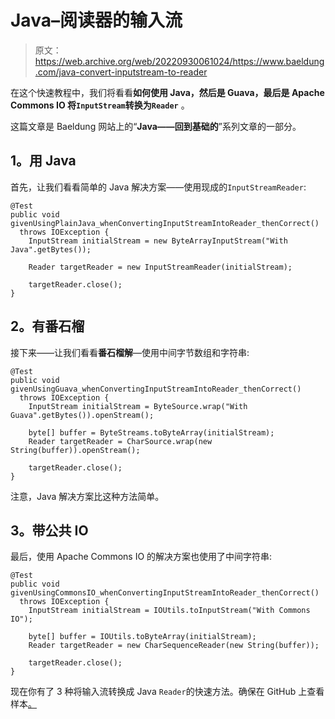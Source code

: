 # Java–阅读器的输入流

> 原文：<https://web.archive.org/web/20220930061024/https://www.baeldung.com/java-convert-inputstream-to-reader>

在这个快速教程中，我们将看看**如何使用 Java，然后是 Guava，最后是 Apache Commons IO 将`InputStream`转换为`Reader`** 。

这篇文章是 Baeldung 网站上的“**Java——回到基础的**”系列文章的一部分。

## 1。用 Java

首先，让我们看看简单的 Java 解决方案——使用现成的`InputStreamReader`:

```
@Test
public void givenUsingPlainJava_whenConvertingInputStreamIntoReader_thenCorrect() 
  throws IOException {
    InputStream initialStream = new ByteArrayInputStream("With Java".getBytes());

    Reader targetReader = new InputStreamReader(initialStream);

    targetReader.close();
}
```

## 2。有番石榴

接下来——让我们看看**番石榴解**—使用中间字节数组和字符串:

```
@Test
public void givenUsingGuava_whenConvertingInputStreamIntoReader_thenCorrect() 
  throws IOException {
    InputStream initialStream = ByteSource.wrap("With Guava".getBytes()).openStream();

    byte[] buffer = ByteStreams.toByteArray(initialStream);
    Reader targetReader = CharSource.wrap(new String(buffer)).openStream();

    targetReader.close();
}
```

注意，Java 解决方案比这种方法简单。

## 3。带公共 IO

最后，使用 Apache Commons IO 的解决方案也使用了中间字符串:

```
@Test
public void givenUsingCommonsIO_whenConvertingInputStreamIntoReader_thenCorrect() 
  throws IOException {
    InputStream initialStream = IOUtils.toInputStream("With Commons IO");

    byte[] buffer = IOUtils.toByteArray(initialStream);
    Reader targetReader = new CharSequenceReader(new String(buffer));

    targetReader.close();
}
```

现在你有了 3 种将输入流转换成 Java `Reader`的快速方法。确保在 GitHub 上查看样本[。](https://web.archive.org/web/20220526040216/https://github.com/eugenp/tutorials/tree/master/core-java-modules/core-java-io-conversions)